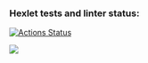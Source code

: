 ### Hexlet tests and linter status:
[![Actions Status](https://github.com/DanilDavletbayev/frontend-project-44/workflows/hexlet-check/badge.svg)](https://github.com/DanilDavletbayev/frontend-project-44/actions)

<a href="https://codeclimate.com/github/DanilDavletbayev/frontend-project-44/maintainability"><img src="https://api.codeclimate.com/v1/badges/61d232935ccf8643635c/maintainability" /></a>